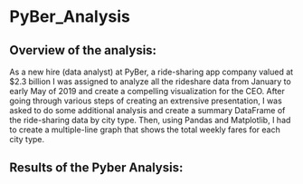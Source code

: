 # PyBer_Analysis

## Overview of the analysis:
As a new hire (data analyst) at PyBer, a ride-sharing app company valued at $2.3 billion I was assigned to analyze all the rideshare data from January to early May of 2019 and create a compelling visualization for the CEO. After going through various steps of creating an extrensive presentation, I was asked to do some additional analysis and create a summary DataFrame of the ride-sharing data by city type. Then, using Pandas and Matplotlib, I had to create a multiple-line graph that shows the total weekly fares for each city type.

## Results of the Pyber Analysis:
